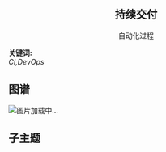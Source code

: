 <h2 align="center">持续交付</h2>
<p align="center">自动化过程</p>

**关键词:**<br/>
*CI,DevOps*

## 图谱
![图片加载中...](https://github.com/gonglei007/GameDevMind/blob/main/exports/4.3.2.持续交付.png?raw=true)

## 子主题
